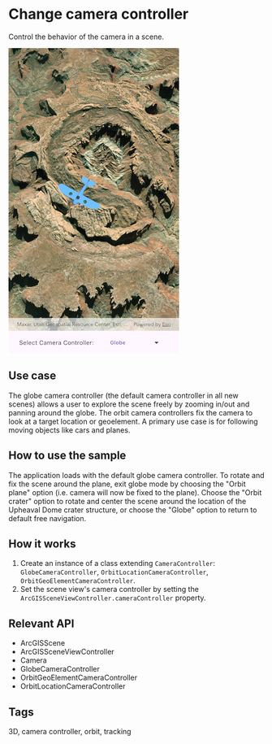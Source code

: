 # Change camera controller

Control the behavior of the camera in a scene.

![Image of change camera controller](change_camera_controller.png)

## Use case

The globe camera controller (the default camera controller in all new scenes) allows a user to explore the scene freely by zooming in/out and panning around the globe. The orbit camera controllers fix the camera to look at a target location or geoelement. A primary use case is for following moving objects like cars and planes.

## How to use the sample

The application loads with the default globe camera controller. To rotate and fix the scene around the plane, exit globe mode by choosing the "Orbit plane" option (i.e. camera will now be fixed to the plane). Choose the "Orbit crater" option to rotate and center the scene around the location of the Upheaval Dome crater structure, or choose the "Globe" option to return to default free navigation.

## How it works

1. Create an instance of a class extending `CameraController`: `GlobeCameraController`, `OrbitLocationCameraController`, `OrbitGeoElementCameraController`.
2. Set the scene view's camera controller by setting the  `ArcGISSceneViewController.cameraController` property.

## Relevant API

* ArcGISScene
* ArcGISSceneViewController
* Camera
* GlobeCameraController
* OrbitGeoElementCameraController
* OrbitLocationCameraController

## Tags

3D, camera controller, orbit, tracking
